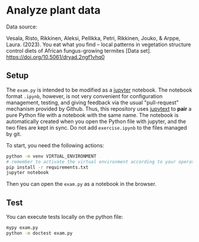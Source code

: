# Analyze plant data

Data source:

Vesala, Risto, Rikkinen, Aleksi, Pellikka, Petri, Rikkinen, Jouko, & Arppe,
Laura. (2023). You eat what you find – local patterns in vegetation structure
control diets of African fungus-growing termites [Data set].
https://doi.org/10.5061/dryad.2ngf1vhq0


## Setup

The `exam.py` is intended to be modified as a
[jupyter](https://jupyter.org/) notebook. The notebook format `.ipynb`, however,
is not very convenient for configuration management, testing, and giving
feedback via the usual "pull-request" mechanism provided by Github. Thus, this
repository uses
[jupytext](https://jupytext.readthedocs.io/en/latest/install.html) to **pair** a
pure Python file with a notebook with the same name. The notebook is
automatically created when you open the Python file with jupyter, and the two
files are kept in sync. Do not add `exercise.ipynb` to the files managed by git.

To start, you need the following actions:

```sh
python -m venv VIRTUAL_ENVIRONMENT
# remember to activate the virtual environment according to your operating system rules
pip install -r requirements.txt
jupyter notebook
```

Then you can open the `exam.py` as a notebook in the browser.


## Test

You can execute tests locally on the python file:


```sh
mypy exam.py
python -m doctest exam.py
```
